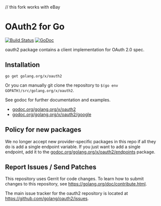// this fork works with eBay

# OAuth2 for Go

[![Build Status](https://travis-ci.org/golang/oauth2.svg?branch=master)](https://travis-ci.org/golang/oauth2)
[![GoDoc](https://godoc.org/golang.org/x/oauth2?status.svg)](https://godoc.org/golang.org/x/oauth2)

oauth2 package contains a client implementation for OAuth 2.0 spec.

## Installation

~~~~
go get golang.org/x/oauth2
~~~~

Or you can manually git clone the repository to
`$(go env GOPATH)/src/golang.org/x/oauth2`.

See godoc for further documentation and examples.

* [godoc.org/golang.org/x/oauth2](https://godoc.org/golang.org/x/oauth2)
* [godoc.org/golang.org/x/oauth2/google](https://godoc.org/golang.org/x/oauth2/google)

## Policy for new packages

We no longer accept new provider-specific packages in this repo if all
they do is add a single endpoint variable. If you just want to add a
single endpoint, add it to the
[godoc.org/golang.org/x/oauth2/endpoints](https://godoc.org/golang.org/x/oauth2/endpoints)
package.

## Report Issues / Send Patches

This repository uses Gerrit for code changes. To learn how to submit changes to
this repository, see https://golang.org/doc/contribute.html.

The main issue tracker for the oauth2 repository is located at
https://github.com/golang/oauth2/issues.
